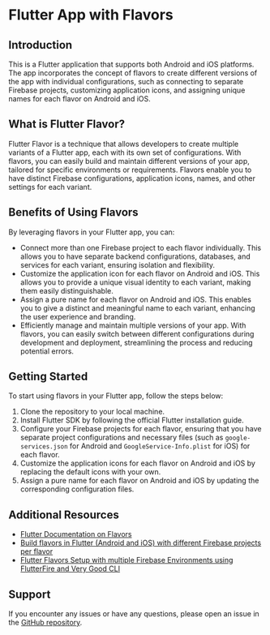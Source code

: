 <!DOCTYPE html>
<html>
<head>
  <title>Flutter App with Flavors</title>
</head>
<body>
  <h1>Flutter App with Flavors</h1>
  
  <h2>Introduction</h2>
  <p>
    This is a Flutter application that supports both Android and iOS platforms. The app incorporates the concept of flavors to create different versions of the app with individual configurations, such as connecting to separate Firebase projects, customizing application icons, and assigning unique names for each flavor on Android and iOS.
  </p>
  
  <h2>What is Flutter Flavor?</h2>
  <p>
    Flutter Flavor is a technique that allows developers to create multiple variants of a Flutter app, each with its own set of configurations. With flavors, you can easily build and maintain different versions of your app, tailored for specific environments or requirements. Flavors enable you to have distinct Firebase configurations, application icons, names, and other settings for each variant.
  </p>
  
  <h2>Benefits of Using Flavors</h2>
  <p>By leveraging flavors in your Flutter app, you can:</p>
  <ul>
    <li>Connect more than one Firebase project to each flavor individually. This allows you to have separate backend configurations, databases, and services for each variant, ensuring isolation and flexibility.</li>
    <li>Customize the application icon for each flavor on Android and iOS. This allows you to provide a unique visual identity to each variant, making them easily distinguishable.</li>
    <li>Assign a pure name for each flavor on Android and iOS. This enables you to give a distinct and meaningful name to each variant, enhancing the user experience and branding.</li>
    <li>Efficiently manage and maintain multiple versions of your app. With flavors, you can easily switch between different configurations during development and deployment, streamlining the process and reducing potential errors.</li>
  </ul>
  
  <h2>Getting Started</h2>
  <p>
    To start using flavors in your Flutter app, follow the steps below:</p>
  <ol>
    <li>Clone the repository to your local machine.</li>
    <li>Install Flutter SDK by following the official Flutter installation guide.</li>
    <li>Configure your Firebase projects for each flavor, ensuring that you have separate project configurations and necessary files (such as <code>google-services.json</code> for Android and <code>GoogleService-Info.plist</code> for iOS) for each flavor.</li>
    <li>Customize the application icons for each flavor on Android and iOS by replacing the default icons with your own.</li>
    <li>Assign a pure name for each flavor on Android and iOS by updating the corresponding configuration files.</li>
  </ol>
  
  <h2>Additional Resources</h2>
  <ul>
    <li><a href="https://flutter.dev/docs/deployment/flavors">Flutter Documentation on Flavors</a></li>
    <li><a href="https://medium.com/@animeshjain/build-flavors-in-flutter-android-and-ios-with-different-firebase-projects-per-flavor-27c5c5dac10b">Build flavors in Flutter (Android and iOS) with different Firebase projects per flavor</a></li>
    <li><a href="https://codewithandrea.com/articles/flutter-flavors-for-firebase-apps/">Flutter Flavors Setup with multiple Firebase Environments using FlutterFire and Very Good CLI</a></li>
  </ul>
  
  <h2>Support</h2>
  <p>If you encounter any issues or have any questions, please open an issue in the <a href="https://github.com/your-repo-name/issues">GitHub repository</a>.</p>
  
</body>
</html>
